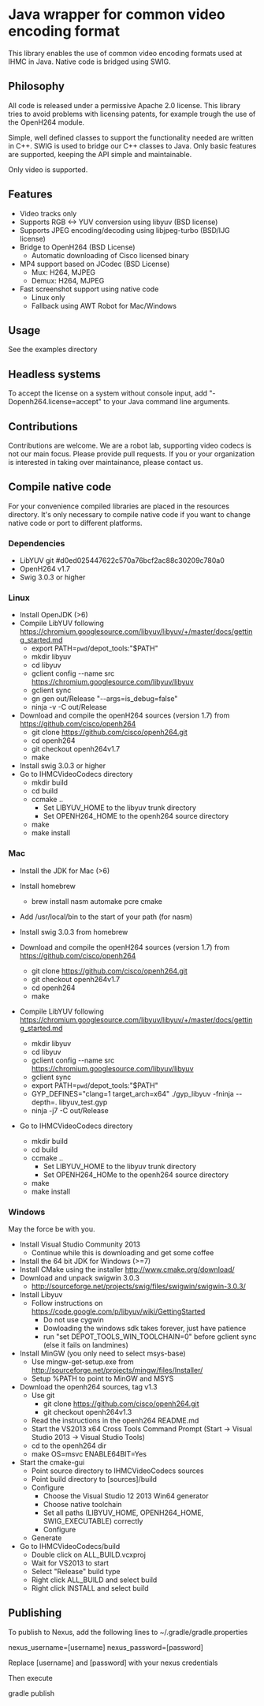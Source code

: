 # Java wrapper for common video encoding format

This library enables the use of common video encoding formats used at IHMC in Java. Native code is bridged using SWIG.

## Philosophy

All code is released under a permissive Apache 2.0 license. This library tries to avoid problems with licensing patents, for example trough the use of the OpenH264 module.

Simple, well defined classes to support the functionality needed are written in C++. SWIG is used to bridge our C++ classes to Java. Only basic features are supported, keeping the API simple and maintainable.

Only video is supported.

## Features

- Video tracks only
- Supports RGB <-> YUV conversion using libyuv (BSD license)
- Supports JPEG encoding/decoding using libjpeg-turbo (BSD/IJG license)
- Bridge to OpenH264 (BSD License)
	- Automatic downloading of Cisco licensed binary
- MP4 support based on JCodec (BSD License)
	- Mux: H264, MJPEG
	- Demux: H264, MJPEG 
- Fast screenshot support using native code
	- Linux only
	- Fallback using AWT Robot for Mac/Windows


## Usage
See the examples directory

## Headless systems
To accept the license on a system without console input, add "-Dopenh264.license=accept" to your Java command line arguments.

## Contributions
Contributions are welcome. We are a robot lab, supporting video codecs is not our main focus. Please provide pull requests. If you or your organization is interested in taking over maintainance, please contact us. 

## Compile native code

For your convenience compiled libraries are placed in the resources directory. It's only necessary to compile native code if you want to change native code or port to different platforms.

### Dependencies
- LibYUV git #d0ed025447622c570a76bcf2ac88c30209c780a0
- OpenH264 v1.7 
- Swig 3.0.3 or higher

### Linux
- Install OpenJDK (>6)
- Compile LibYUV following https://chromium.googlesource.com/libyuv/libyuv/+/master/docs/getting_started.md
	- export PATH=`pwd`/depot_tools:"$PATH"
	- mkdir libyuv
	- cd libyuv
	- gclient config --name src https://chromium.googlesource.com/libyuv/libyuv
	- gclient sync
	- gn gen out/Release "--args=is_debug=false"
	- ninja -v -C out/Release
- Download and compile the openH264 sources (version 1.7) from https://github.com/cisco/openh264
	- git clone https://github.com/cisco/openh264.git
	- cd openh264
	- git checkout openh264v1.7
	- make
- Install swig 3.0.3 or higher 
- Go to IHMCVideoCodecs directory
	- mkdir build
	- cd build
	- ccmake ..
		- Set LIBYUV_HOME to the libyuv trunk directory
		- Set OPENH264_HOME to the openh264 source directory
	- make
	- make install

### Mac
- Install the JDK for Mac (>6)
- Install homebrew
	- brew install nasm automake pcre cmake
- Add /usr/local/bin to the start of your path (for nasm)
- Install swig 3.0.3 from homebrew
- Download and compile the openH264 sources (version 1.7) from https://github.com/cisco/openh264
	- git clone https://github.com/cisco/openh264.git
	- git checkout openh264v1.7
	- cd openh264
	- make
- Compile LibYUV following https://chromium.googlesource.com/libyuv/libyuv/+/master/docs/getting_started.md
	- mkdir libyuv
	- cd libyuv
	- gclient config --name src https://chromium.googlesource.com/libyuv/libyuv
	- gclient sync
	- export PATH=`pwd`/depot_tools:"$PATH"
	- GYP_DEFINES="clang=1 target_arch=x64" ./gyp_libyuv -fninja --depth=. libyuv_test.gyp
	- ninja -j7 -C out/Release

- Go to IHMCVideoCodecs directory
	- mkdir build
	- cd build
	- ccmake ..
		- Set LIBYUV_HOME to the libyuv trunk directory
		- Set OPENH264_HOMe to the openh264 source directory
	- make
	- make install


### Windows

May the force be with you.

- Install Visual Studio Community 2013
	- Continue while this is downloading and get some coffee
- Install the 64 bit JDK for Windows (>=7)
- Install CMake using the installer http://www.cmake.org/download/
- Download and unpack swigwin 3.0.3
	- http://sourceforge.net/projects/swig/files/swigwin/swigwin-3.0.3/
- Install Libyuv
	- Follow instructions on https://code.google.com/p/libyuv/wiki/GettingStarted
		- Do not use cygwin
		- Dowloading the windows sdk takes forever, just have patience
		- run "set DEPOT_TOOLS_WIN_TOOLCHAIN=0" before gclient sync (else it fails on landmines)
- Install MinGW (you only need to select msys-base)
	- Use mingw-get-setup.exe from http://sourceforge.net/projects/mingw/files/Installer/
	- Setup %PATH to point to MinGW and MSYS
- Download the openh264 sources, tag v1.3
	- Use git
		- git clone https://github.com/cisco/openh264.git
		- git checkout openh264v1.3
	- Read the instructions in the openh264 README.md
	- Start the VS2013 x64 Cross Tools Command Prompt (Start -> Visual Studio 2013 -> Visual Studio Tools)
	- cd to the openh264 dir 
	- make OS=msvc ENABLE64BIT=Yes
- Start the cmake-gui
	- Point source directory to IHMCVideoCodecs sources
	- Point build directory to [sources]/build
	- Configure
		- Choose the Visual Studio 12 2013 Win64 generator
		- Choose native toolchain
		- Set all paths (LIBYUV_HOME, OPENH264_HOME, SWIG_EXECUTABLE) correctly
		- Configure
	- Generate
- Go to IHMCVideoCodecs/build
	- Double click on ALL_BUILD.vcxproj
	- Wait for VS2013 to start
	- Select "Release" build type
	- Right click ALL_BUILD and select build
	- Right click INSTALL and select build

## Publishing

To publish to Nexus, add the following lines to ~/.gradle/gradle.properties

nexus_username=[username]
nexus_password=[password]


Replace [username] and [password] with your nexus credentials

Then execute 

gradle publish
